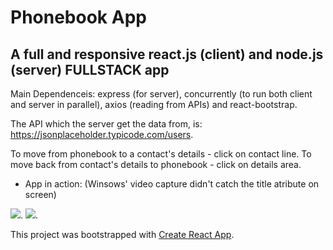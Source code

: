 # Phonebook App
## A full and responsive react.js (client) and node.js (server) FULLSTACK app

Main Dependenceis: express (for server), concurrently (to run both client and server in parallel), axios (reading from APIs) and react-bootstrap.

The API which the server get the data from, is: https://jsonplaceholder.typicode.com/users.

To move from phonebook to a contact's details - click on contact line.
To move back from contact's details to phonebook - click on details area.

* App in action:
(Winsows' video capture didn't catch the title atribute on screen)

![](https://github.com/BarJan/phonebook-app/blob/master/public/images/web-browser-gif.gif).
![](https://github.com/BarJan/phonebook-app/blob/master/public/images/mobile-gif.gif).

This project was bootstrapped with [Create React App](https://github.com/facebook/create-react-app).

